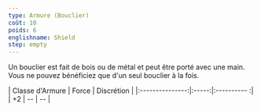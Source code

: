```yaml
---
type: Armure (Bouclier)
coût: 10
poids: 6
englishname: Shield
step: empty
---
```

Un bouclier est fait de bois ou de métal et peut être porté avec une main. Vous ne pouvez bénéficiez que d'un seul bouclier à la fois.

| Classe d'Armure | Force | Discrétion |
|:---------------:|:-----:|:---------- :|
| +2               | --    | --           |
